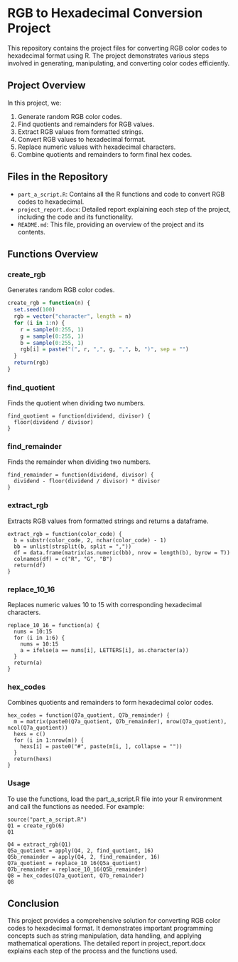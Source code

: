 # RGB to Hexadecimal Conversion Project

This repository contains the project files for converting RGB color codes to hexadecimal format using R. The project demonstrates various steps involved in generating, manipulating, and converting color codes efficiently.

## Project Overview

In this project, we:
1. Generate random RGB color codes.
2. Find quotients and remainders for RGB values.
3. Extract RGB values from formatted strings.
4. Convert RGB values to hexadecimal format.
5. Replace numeric values with hexadecimal characters.
6. Combine quotients and remainders to form final hex codes.

## Files in the Repository

- `part_a_script.R`: Contains all the R functions and code to convert RGB codes to hexadecimal.
- `project_report.docx`: Detailed report explaining each step of the project, including the code and its functionality.
- `README.md`: This file, providing an overview of the project and its contents.

## Functions Overview

### create_rgb
Generates random RGB color codes.

```r
create_rgb = function(n) {
  set.seed(100)
  rgb = vector("character", length = n)
  for (i in 1:n) {
    r = sample(0:255, 1)
    g = sample(0:255, 1)
    b = sample(0:255, 1)
    rgb[i] = paste("(", r, ",", g, ",", b, ")", sep = "")
  }
  return(rgb)
}
```
### find_quotient
Finds the quotient when dividing two numbers.

```
find_quotient = function(dividend, divisor) {
  floor(dividend / divisor)
}
```
### find_remainder
Finds the remainder when dividing two numbers.


```
find_remainder = function(dividend, divisor) {
  dividend - floor(dividend / divisor) * divisor
}
```

### extract_rgb
Extracts RGB values from formatted strings and returns a dataframe.

```
extract_rgb = function(color_code) {
  b = substr(color_code, 2, nchar(color_code) - 1)
  bb = unlist(strsplit(b, split = ","))
  df = data.frame(matrix(as.numeric(bb), nrow = length(b), byrow = T))
  colnames(df) = c("R", "G", "B")
  return(df)
}
```

### replace_10_16
Replaces numeric values 10 to 15 with corresponding hexadecimal characters.

```
replace_10_16 = function(a) {
  nums = 10:15
  for (i in 1:6) {
    nums = 10:15
    a = ifelse(a == nums[i], LETTERS[i], as.character(a))
  }
  return(a)
}
```

### hex_codes
Combines quotients and remainders to form hexadecimal color codes.

```
hex_codes = function(Q7a_quotient, Q7b_remainder) {
  m = matrix(paste0(Q7a_quotient, Q7b_remainder), nrow(Q7a_quotient), ncol(Q7a_quotient))
  hexs = c()
  for (i in 1:nrow(m)) {
    hexs[i] = paste0("#", paste(m[i, ], collapse = ""))
  }
  return(hexs)
}
```

### Usage
To use the functions, load the part_a_script.R file into your R environment and call the functions as needed. For example:

```
source("part_a_script.R")
Q1 = create_rgb(6)
Q1

Q4 = extract_rgb(Q1)
Q5a_quotient = apply(Q4, 2, find_quotient, 16)
Q5b_remainder = apply(Q4, 2, find_remainder, 16)
Q7a_quotient = replace_10_16(Q5a_quotient)
Q7b_remainder = replace_10_16(Q5b_remainder)
Q8 = hex_codes(Q7a_quotient, Q7b_remainder)
Q8
```

## Conclusion
This project provides a comprehensive solution for converting RGB color codes to hexadecimal format. It demonstrates important programming concepts such as string manipulation, data handling, and applying mathematical operations. The detailed report in project_report.docx explains each step of the process and the functions used.



